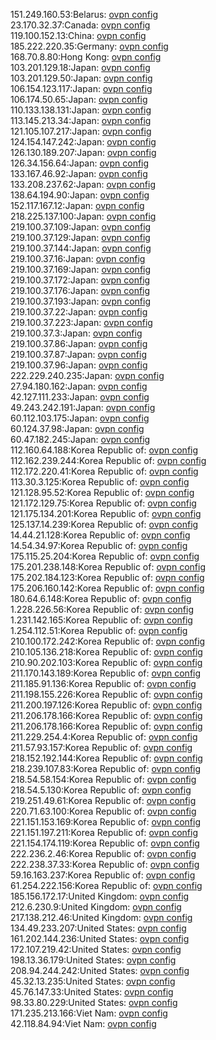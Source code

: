 151.249.160.53:Belarus: [ovpn config](vpn/151_249_160_53.ovpn)  
23.170.32.37:Canada: [ovpn config](vpn/23_170_32_37.ovpn)  
119.100.152.13:China: [ovpn config](vpn/119_100_152_13.ovpn)  
185.222.220.35:Germany: [ovpn config](vpn/185_222_220_35.ovpn)  
168.70.8.80:Hong Kong: [ovpn config](vpn/168_70_8_80.ovpn)  
103.201.129.18:Japan: [ovpn config](vpn/103_201_129_18.ovpn)  
103.201.129.50:Japan: [ovpn config](vpn/103_201_129_50.ovpn)  
106.154.123.117:Japan: [ovpn config](vpn/106_154_123_117.ovpn)  
106.174.50.65:Japan: [ovpn config](vpn/106_174_50_65.ovpn)  
110.133.138.131:Japan: [ovpn config](vpn/110_133_138_131.ovpn)  
113.145.213.34:Japan: [ovpn config](vpn/113_145_213_34.ovpn)  
121.105.107.217:Japan: [ovpn config](vpn/121_105_107_217.ovpn)  
124.154.147.242:Japan: [ovpn config](vpn/124_154_147_242.ovpn)  
126.130.189.207:Japan: [ovpn config](vpn/126_130_189_207.ovpn)  
126.34.156.64:Japan: [ovpn config](vpn/126_34_156_64.ovpn)  
133.167.46.92:Japan: [ovpn config](vpn/133_167_46_92.ovpn)  
133.208.237.62:Japan: [ovpn config](vpn/133_208_237_62.ovpn)  
138.64.194.90:Japan: [ovpn config](vpn/138_64_194_90.ovpn)  
152.117.167.12:Japan: [ovpn config](vpn/152_117_167_12.ovpn)  
218.225.137.100:Japan: [ovpn config](vpn/218_225_137_100.ovpn)  
219.100.37.109:Japan: [ovpn config](vpn/219_100_37_109.ovpn)  
219.100.37.129:Japan: [ovpn config](vpn/219_100_37_129.ovpn)  
219.100.37.144:Japan: [ovpn config](vpn/219_100_37_144.ovpn)  
219.100.37.16:Japan: [ovpn config](vpn/219_100_37_16.ovpn)  
219.100.37.169:Japan: [ovpn config](vpn/219_100_37_169.ovpn)  
219.100.37.172:Japan: [ovpn config](vpn/219_100_37_172.ovpn)  
219.100.37.176:Japan: [ovpn config](vpn/219_100_37_176.ovpn)  
219.100.37.193:Japan: [ovpn config](vpn/219_100_37_193.ovpn)  
219.100.37.22:Japan: [ovpn config](vpn/219_100_37_22.ovpn)  
219.100.37.223:Japan: [ovpn config](vpn/219_100_37_223.ovpn)  
219.100.37.3:Japan: [ovpn config](vpn/219_100_37_3.ovpn)  
219.100.37.86:Japan: [ovpn config](vpn/219_100_37_86.ovpn)  
219.100.37.87:Japan: [ovpn config](vpn/219_100_37_87.ovpn)  
219.100.37.96:Japan: [ovpn config](vpn/219_100_37_96.ovpn)  
222.229.240.235:Japan: [ovpn config](vpn/222_229_240_235.ovpn)  
27.94.180.162:Japan: [ovpn config](vpn/27_94_180_162.ovpn)  
42.127.111.233:Japan: [ovpn config](vpn/42_127_111_233.ovpn)  
49.243.242.191:Japan: [ovpn config](vpn/49_243_242_191.ovpn)  
60.112.103.175:Japan: [ovpn config](vpn/60_112_103_175.ovpn)  
60.124.37.98:Japan: [ovpn config](vpn/60_124_37_98.ovpn)  
60.47.182.245:Japan: [ovpn config](vpn/60_47_182_245.ovpn)  
112.160.64.188:Korea Republic of: [ovpn config](vpn/112_160_64_188.ovpn)  
112.162.239.244:Korea Republic of: [ovpn config](vpn/112_162_239_244.ovpn)  
112.172.220.41:Korea Republic of: [ovpn config](vpn/112_172_220_41.ovpn)  
113.30.3.125:Korea Republic of: [ovpn config](vpn/113_30_3_125.ovpn)  
121.128.95.52:Korea Republic of: [ovpn config](vpn/121_128_95_52.ovpn)  
121.172.129.75:Korea Republic of: [ovpn config](vpn/121_172_129_75.ovpn)  
121.175.134.201:Korea Republic of: [ovpn config](vpn/121_175_134_201.ovpn)  
125.137.14.239:Korea Republic of: [ovpn config](vpn/125_137_14_239.ovpn)  
14.44.21.128:Korea Republic of: [ovpn config](vpn/14_44_21_128.ovpn)  
14.54.34.97:Korea Republic of: [ovpn config](vpn/14_54_34_97.ovpn)  
175.115.25.204:Korea Republic of: [ovpn config](vpn/175_115_25_204.ovpn)  
175.201.238.148:Korea Republic of: [ovpn config](vpn/175_201_238_148.ovpn)  
175.202.184.123:Korea Republic of: [ovpn config](vpn/175_202_184_123.ovpn)  
175.206.160.142:Korea Republic of: [ovpn config](vpn/175_206_160_142.ovpn)  
180.64.6.148:Korea Republic of: [ovpn config](vpn/180_64_6_148.ovpn)  
1.228.226.56:Korea Republic of: [ovpn config](vpn/1_228_226_56.ovpn)  
1.231.142.165:Korea Republic of: [ovpn config](vpn/1_231_142_165.ovpn)  
1.254.112.51:Korea Republic of: [ovpn config](vpn/1_254_112_51.ovpn)  
210.100.172.242:Korea Republic of: [ovpn config](vpn/210_100_172_242.ovpn)  
210.105.136.218:Korea Republic of: [ovpn config](vpn/210_105_136_218.ovpn)  
210.90.202.103:Korea Republic of: [ovpn config](vpn/210_90_202_103.ovpn)  
211.170.143.189:Korea Republic of: [ovpn config](vpn/211_170_143_189.ovpn)  
211.185.91.136:Korea Republic of: [ovpn config](vpn/211_185_91_136.ovpn)  
211.198.155.226:Korea Republic of: [ovpn config](vpn/211_198_155_226.ovpn)  
211.200.197.126:Korea Republic of: [ovpn config](vpn/211_200_197_126.ovpn)  
211.206.178.166:Korea Republic of: [ovpn config](vpn/211_206_178_166.ovpn)  
211.206.178.166:Korea Republic of: [ovpn config](vpn/211_206_178_166.ovpn)  
211.229.254.4:Korea Republic of: [ovpn config](vpn/211_229_254_4.ovpn)  
211.57.93.157:Korea Republic of: [ovpn config](vpn/211_57_93_157.ovpn)  
218.152.192.144:Korea Republic of: [ovpn config](vpn/218_152_192_144.ovpn)  
218.239.107.83:Korea Republic of: [ovpn config](vpn/218_239_107_83.ovpn)  
218.54.58.154:Korea Republic of: [ovpn config](vpn/218_54_58_154.ovpn)  
218.54.5.130:Korea Republic of: [ovpn config](vpn/218_54_5_130.ovpn)  
219.251.49.61:Korea Republic of: [ovpn config](vpn/219_251_49_61.ovpn)  
220.71.63.100:Korea Republic of: [ovpn config](vpn/220_71_63_100.ovpn)  
221.151.153.169:Korea Republic of: [ovpn config](vpn/221_151_153_169.ovpn)  
221.151.197.211:Korea Republic of: [ovpn config](vpn/221_151_197_211.ovpn)  
221.154.174.119:Korea Republic of: [ovpn config](vpn/221_154_174_119.ovpn)  
222.236.2.46:Korea Republic of: [ovpn config](vpn/222_236_2_46.ovpn)  
222.238.37.33:Korea Republic of: [ovpn config](vpn/222_238_37_33.ovpn)  
59.16.163.237:Korea Republic of: [ovpn config](vpn/59_16_163_237.ovpn)  
61.254.222.156:Korea Republic of: [ovpn config](vpn/61_254_222_156.ovpn)  
185.156.172.17:United Kingdom: [ovpn config](vpn/185_156_172_17.ovpn)  
212.6.230.9:United Kingdom: [ovpn config](vpn/212_6_230_9.ovpn)  
217.138.212.46:United Kingdom: [ovpn config](vpn/217_138_212_46.ovpn)  
134.49.233.207:United States: [ovpn config](vpn/134_49_233_207.ovpn)  
161.202.144.236:United States: [ovpn config](vpn/161_202_144_236.ovpn)  
172.107.219.42:United States: [ovpn config](vpn/172_107_219_42.ovpn)  
198.13.36.179:United States: [ovpn config](vpn/198_13_36_179.ovpn)  
208.94.244.242:United States: [ovpn config](vpn/208_94_244_242.ovpn)  
45.32.13.235:United States: [ovpn config](vpn/45_32_13_235.ovpn)  
45.76.147.33:United States: [ovpn config](vpn/45_76_147_33.ovpn)  
98.33.80.229:United States: [ovpn config](vpn/98_33_80_229.ovpn)  
171.235.213.166:Viet Nam: [ovpn config](vpn/171_235_213_166.ovpn)  
42.118.84.94:Viet Nam: [ovpn config](vpn/42_118_84_94.ovpn)  

